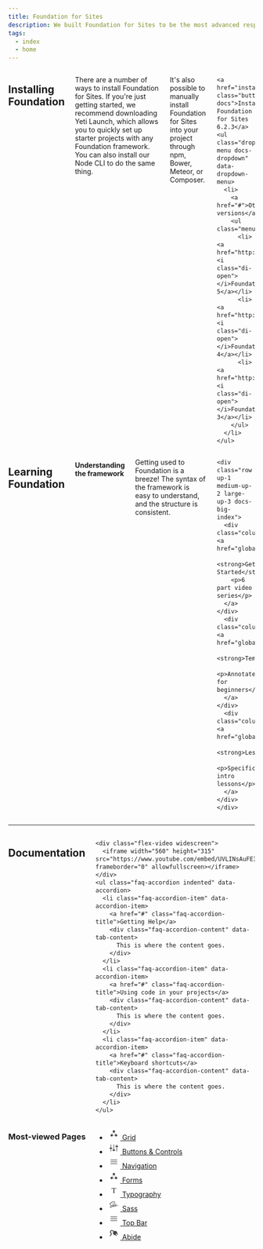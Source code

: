 ```yaml
---
title: Foundation for Sites
description: We built Foundation for Sites to be the most advanced responsive front-end framework in the world.
tags:
  - index
  - home
---
```


<div class="row">
  <div class="medium-12 large-6 columns">
    <h2 id="installing-foundation">Installing Foundation</h2>
    <p>There are a number of ways to install Foundation for Sites. If you're just getting started, we recommend downloading Yeti Launch, which allows you to quickly set up starter projects with any Foundation framework. You can also install our Node CLI to do the same thing.</p>
    <p>It's also possible to manually install Foundation for Sites into your project through npm, Bower, Meteor, or Composer.</p>

    <a href="installation.html" class="button-docs">Install Foundation for Sites 6.2.3</a>
    <ul class="dropdown menu docs-dropdown" data-dropdown-menu>
      <li>
        <a href="#">Other versions</a>
        <ul class="menu">
          <li><a href="http://foundation.zurb.com/sites/docs/v/5.5.3"><i class="di-open"></i>Foundation 5</a></li>
          <li><a href="http://foundation.zurb.com/sites/docs/v/4.3.2"><i class="di-open"></i>Foundation 4</a></li>
          <li><a href="http://foundation.zurb.com/sites/docs/v/3.2.5/"><i class="di-open"></i>Foundation 3</a></li>
        </ul>
      </li>
    </ul>
  </div>
  <div class="medium-12 large-6 columns docs-stacked-spacing">
    <h2 id="learning-foundation">Learning Foundation</h2>
    <h4>Understanding the framework</h4>
    <p>Getting used to Foundation is a breeze! The syntax of the framework is easy to understand, and the structure is consistent.</p>

    <div class="row up-1 medium-up-2 large-up-3 docs-big-index">
      <div class="column"><a href="global.html">
        <strong>Getting Started</strong>
        <p>6 part video series</p>
      </a></div>
      <div class="column"><a href="global.html">
        <strong>Templates</strong>
        <p>Annotated for beginners</p>
      </a></div>
      <div class="column"><a href="global.html">
        <strong>Lessons</strong>
        <p>Specific intro lessons</p>
      </a></div>
    </div>


  </div>
</div>

---

<div class="row">
  <div class="medium-12 large-6 columns">
    <h2 id="documentation">Documentation</h2>

    <div class="flex-video widescreen">
      <iframe width="560" height="315" src="https://www.youtube.com/embed/UVLINsAuFEI" frameborder="0" allowfullscreen></iframe>
    </div>
    <ul class="faq-accordion indented" data-accordion>
      <li class="faq-accordion-item" data-accordion-item>
        <a href="#" class="faq-accordion-title">Getting Help</a>
        <div class="faq-accordion-content" data-tab-content>
          This is where the content goes.
        </div>
      </li>
      <li class="faq-accordion-item" data-accordion-item>
        <a href="#" class="faq-accordion-title">Using code in your projects</a>
        <div class="faq-accordion-content" data-tab-content>
          This is where the content goes.
        </div>
      </li>
      <li class="faq-accordion-item" data-accordion-item>
        <a href="#" class="faq-accordion-title">Keyboard shortcuts</a>
        <div class="faq-accordion-content" data-tab-content>
          This is where the content goes.
        </div>
      </li>
    </ul>
  </div>
  <div class="medium-12 large-6 columns docs-stacked-spacing">
    <h3 id="most-viewed-pages">Most-viewed Pages</h3>
    <!-- @TODO: Add real links -->
    <ul class="icon-buttons-docs row small-up-2 medium-up-2 large-up-4" data-equalizer data-equalize-on="medium">
      <li class="column" data-equalizer-watch>
        <a href="#">
          <img src="assets/icons/general.svg" alt="Grid"> Grid
        </a>
      </li>
      <li class="column" data-equalizer-watch>
        <a href="#">
          <img src="assets/icons/settings.svg" alt="Buttons and Controls"> Buttons &amp; Controls
        </a>
      </li>
      <li class="column" data-equalizer-watch>
        <a href="#">
          <img src="assets/icons/navigation.svg" alt="Buttons and Controls"> Navigation
        </a>
      </li>
      <li class="column" data-equalizer-watch>
        <a href="#">
          <img src="assets/icons/general.svg" alt="Buttons and Controls"> Forms
        </a>
      </li>
      <li class="column" data-equalizer-watch>
        <a href="#">
          <img src="assets/icons/typography.svg" alt="Buttons and Controls"> Typography
        </a>
      </li>
      <li class="column" data-equalizer-watch>
        <a href="#">
          <img src="assets/icons/sass.svg" alt="Buttons and Controls"> Sass
        </a>
      </li>
      <li class="column" data-equalizer-watch>
        <a href="#">
          <img src="assets/icons/navigation.svg" alt="Buttons and Controls"> Top Bar
        </a>
      </li>
      <li class="column" data-equalizer-watch>
        <a href="#">
          <img src="assets/icons/plugins.svg" alt="Buttons and Controls"> Abide
        </a>
      </li>
    </ul>
  </div>
</div>
